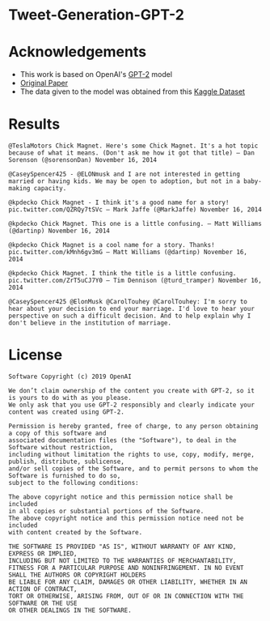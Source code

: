 # Tweet-Generation-GPT-2

# Acknowledgements
* This work is based on OpenAI's [GPT-2](https://github.com/openai/gpt-2) model
* [Original Paper](https://cdn.openai.com/better-language-models/language_models_are_unsupervised_multitask_learners.pdf)
* The data given to the model was obtained from this [Kaggle Dataset](https://www.kaggle.com/kulgen/elon-musks-tweets)

# Results
```
@TeslaMotors Chick Magnet. Here's some Chick Magnet. It's a hot topic because of what it means. (Don't ask me how it got that title) — Dan Sorenson (@sorensonDan) November 16, 2014
```
```
@CaseySpencer425 - @ELONmusk and I are not interested in getting married or having kids. We may be open to adoption, but not in a baby-making capacity.
```
```
@kpdecko Chick Magnet - I think it's a good name for a story! pic.twitter.com/QZRQy7tSVc — Mark Jaffe (@MarkJaffe) November 16, 2014
```
```
@kpdecko Chick Magnet. This one is a little confusing. — Matt Williams (@dartinp) November 16, 2014
```
```
@kpdecko Chick Magnet is a cool name for a story. Thanks! pic.twitter.com/kMnh6gv3mG — Matt Williams (@dartinp) November 16, 2014
```
```
@kpdecko Chick Magnet. I think the title is a little confusing. pic.twitter.com/ZrT5uCJ7Y0 — Tim Dennison (@turd_tramper) November 16, 2014
```
```
@CaseySpencer425 @ElonMusk @CarolTouhey @CarolTouhey: I'm sorry to hear about your decision to end your marriage. I'd love to hear your perspective on such a difficult decision. And to help explain why I don't believe in the institution of marriage.

```

# License

``` 
Software Copyright (c) 2019 OpenAI

We don’t claim ownership of the content you create with GPT-2, so it is yours to do with as you please.
We only ask that you use GPT-2 responsibly and clearly indicate your content was created using GPT-2.

Permission is hereby granted, free of charge, to any person obtaining a copy of this software and
associated documentation files (the "Software"), to deal in the Software without restriction,
including without limitation the rights to use, copy, modify, merge, publish, distribute, sublicense,
and/or sell copies of the Software, and to permit persons to whom the Software is furnished to do so,
subject to the following conditions:

The above copyright notice and this permission notice shall be included
in all copies or substantial portions of the Software.
The above copyright notice and this permission notice need not be included
with content created by the Software.

THE SOFTWARE IS PROVIDED "AS IS", WITHOUT WARRANTY OF ANY KIND, EXPRESS OR IMPLIED,
INCLUDING BUT NOT LIMITED TO THE WARRANTIES OF MERCHANTABILITY,
FITNESS FOR A PARTICULAR PURPOSE AND NONINFRINGEMENT. IN NO EVENT SHALL THE AUTHORS OR COPYRIGHT HOLDERS
BE LIABLE FOR ANY CLAIM, DAMAGES OR OTHER LIABILITY, WHETHER IN AN ACTION OF CONTRACT,
TORT OR OTHERWISE, ARISING FROM, OUT OF OR IN CONNECTION WITH THE SOFTWARE OR THE USE
OR OTHER DEALINGS IN THE SOFTWARE. 
```
